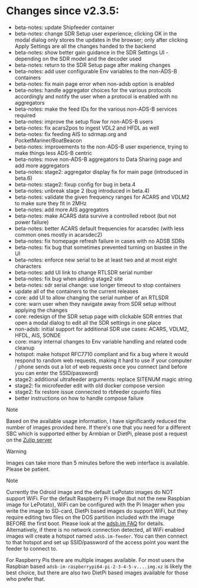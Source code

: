 Changes since v2.3.5:
=======
- beta-notes: update Shipfeeder container
- beta-notes: change SDR Setup user experience; clicking OK in the modal dialog only stores the updates in the browser; only after clicking Apply Settings are all the changes handed to the backend
- beta-notes: show better gain guidance in the SDR Settings UI - depending on the SDR model and the decoder used
- beta-notes: return to the SDR Setup page after making changes
- beta-notes: add user configurable Env variables to the non-ADS-B containers
- beta-notes: fix main page error when non-adsb option is enabled
- beta-notes: handle aggregator choices for the various protocols accordingly and notify the user when a protocol is enabled with no aggregators
- beta-notes: make the feed IDs for the various non-ADS-B services required
- beta-notes: improve the setup flow for non-ADS-B users
- beta-notes: fix acars2pos to ingest VDL2 and HFDL as well
- beta-notes: fix feeding AIS to sdrmap.org and PocketMariner/BoatBeacon
- beta-notes: improvements to the non-ADS-B user experience, trying to make things less ADS-B centric
- beta-notes: move non-ADS-B aggregators to Data Sharing page and add more aggregators
- beta-notes: stage2: aggregator display fix for main page (introduced in beta.6)
- beta-notes: stage2: fixup config for bug in beta.4
- beta-notes: unbreak stage 2 (bug introduced in beta.4)
- beta-notes: validate the given frequency ranges for ACARS and VDLM2 to make sure they fit in 2MHz
- beta-notes: add more AIS aggregators
- beta-notes: make ACARS data survive a controlled reboot (but not power failure)
- beta-notes: better ACARS default frequencies for acarsdec (with less common ones mostly in acarsdec2)
- beta-notes: fix homepage refresh failure in cases with no ADSB SDRs
- beta-notes: fix bug that sometimes prevented turning on biastee in the UI
- beta-notes: enforce new serial to be at least two and at most eight characters
- beta-notes: add UI link to change RTLSDR serial number
- beta-notes: fix bug when adding stage2 site
- beta-notes: sdr serial change: use longer timeout to stop containers
- update all of the containers to the current releases
- core: add UI to allow changing the serial number of an RTLSDR
- core: warn user when they navigate away from SDR setup without applying the changes
- core: redesign of the SDR setup page with clickable SDR entries that open a modal dialog to edit all the SDR settings in one place
- non-adsb: initial support for additional SDR use cases: ACARS, VDLM2, HFDL, AIS, SONDE
- core: many internal changes to Env variable handling and related code cleanup
- hotspot: make hotspot RFC7710 compliant and fix a bug where it would respond to random web requests, making it hard to use if your computer / phone sends out a lot of web requests once you connect (and before you can enter the SSID/password)
- stage2: additional ultrafeeder arguments: replace SITENUM magic string
- stage2: fix microfeeder edit with old docker compose version
- stage2: fix restore issue connected to rbfeeder cpuinfo files
- better instructions on how to handle compose failure

> [!NOTE]
> Based on the available usage information, I have significantly reduced the number of images provided here. If there's one that you need for a different SBC which is supported either by Armbian or DietPi, please post a request on the [Zulip server](https://adsblol.zulipchat.com/#narrow/stream/391168-adsb-feeder-image)

> [!WARNING]
> Images can take more than 5 minutes before the web interface is available. Please be patient.

> [!NOTE]
> Currently the Odroid image and the default LePotato images do NOT support WiFi. For the default Raspberry Pi image (but not the new Raspbian image for LePotato), WiFi can be configured with the Pi Imager when you write the image to SD-card, DietPi based images do support WiFi, but they require editing two files on the DOS partition included with the image BEFORE the first boot. Please look at the [adsb.im FAQ](https://adsb.im/faq) for details.
> Alternatively, if there is no network connection detected, all WiFi enabled images will create a hotspot named `adsb.im-feeder`. You can then connect to that hotspot and set up SSID/password of the access point you want the feeder to connect to.

For Raspberry Pis there are multiple images available. For most users the Raspbian based `adsb-im-raspberrypi64-pi-2-3-4-5-v....img.xz` is likely the best choice, but there are also two DietPi based images available for those who prefer that.



